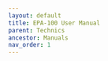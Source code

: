 ```yaml
---
layout: default
title: EPA-100 User Manual
parent: Technics
ancestor: Manuals
nav_order: 1
---
```


<div id="adobe-dc-view" style="height: 80vh;">
	<script src="https://acrobatservices.adobe.com/view-sdk/viewer.js"></script>
	<script type="text/javascript">
		document.addEventListener("adobe_dc_view_sdk.ready", function(){ 
			var adobeDCView = new AdobeDC.View({clientId: "5aca0821dfc443928ce227808de9010e", divId: "adobe-dc-view"});
			adobeDCView.previewFile({
				content:{location: {url: "/assets/pdfs/Technics_UM-EPA-100.pdf"}},
				metaData:{fileName: "Technics_UM-EPA-100.pdf"}
			}, {defaultViewMode: "FIT_WIDTH", showAnnotationTools: false});
		});
	</script>
	<br class="clear"/>
</div>

